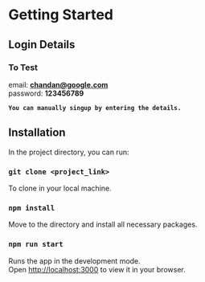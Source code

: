 # Getting Started


## Login Details

### To Test

email: **chandan@google.com** <br/>
password: **123456789**

**`You can manually singup by entering the details.`**

## Installation

In the project directory, you can run:

### `git clone <project_link>`
To clone in your local machine.

### `npm install`

Move to the directory and install all necessary packages.

### `npm run start`

Runs the app in the development mode.\
Open [http://localhost:3000](http://localhost:3000) to view it in your browser.




